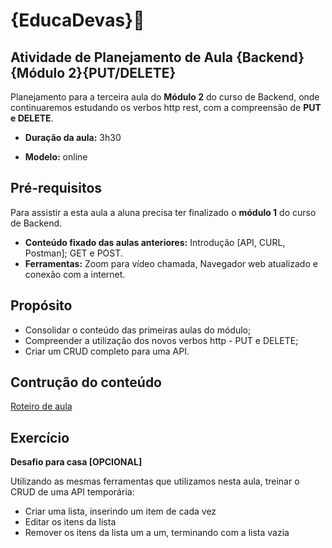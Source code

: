 # {EducaDevas}:purple_heart:

## Atividade de Planejamento de Aula {Backend}{Módulo 2}{PUT/DELETE}

Planejamento para a terceira aula do **Módulo 2** do curso de Backend, onde continuaremos estudando os verbos http rest, com a compreensão de **PUT e DELETE**.

- **Duração da aula:** 3h30

- **Modelo:** online

## Pré-requisitos

Para assistir a esta aula a aluna precisa ter finalizado o **módulo 1** do curso de Backend.

- **Conteúdo fixado das aulas anteriores:** Introdução [API, CURL, Postman]; GET e POST.
- **Ferramentas:** Zoom para vídeo chamada, Navegador web atualizado e conexão com a internet.

## Propósito

- Consolidar o conteúdo das primeiras aulas do módulo;
- Compreender a utilização dos novos verbos http - PUT e DELETE;
- Criar um CRUD completo para uma API.

## Contrução do conteúdo

[Roteiro de aula](roteiro.md)

## Exercício

**Desafio para casa [OPCIONAL]**

Utilizando as mesmas ferramentas que utilizamos nesta aula, treinar o CRUD de uma API temporária:

- Criar uma lista, inserindo um item de cada vez
- Editar os itens da lista
- Remover os itens da lista um a um, terminando com a lista vazia
